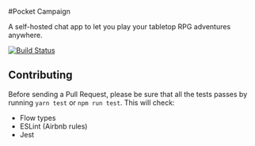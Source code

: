 #Pocket Campaign

A self-hosted chat app to let you play your tabletop RPG adventures anywhere.

[![Build Status](https://travis-ci.org/vNakamura/pocket-campaign.svg)](https://travis-ci.org/vNakamura/pocket-campaign)

## Contributing

Before sending a Pull Request, please be sure that all the tests passes by running `yarn test` or `npm run test`. This will check:

* Flow types
* ESLint (Airbnb rules)
* Jest
